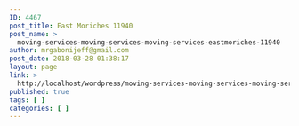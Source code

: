 ```yaml
---
ID: 4467
post_title: East Moriches 11940
post_name: >
  moving-services-moving-services-moving-services-eastmoriches-11940
author: mrgabonijeff@gmail.com
post_date: 2018-03-28 01:38:17
layout: page
link: >
  http://localhost/wordpress/moving-services-moving-services-moving-services-eastmoriches-11940/
published: true
tags: [ ]
categories: [ ]
---
```

